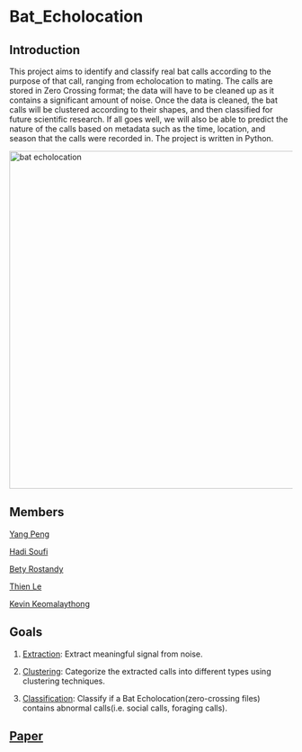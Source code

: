 # Bat_Echolocation

## Introduction
This project aims to identify and classify real bat calls according to the purpose of that call, ranging from echolocation to mating. The calls are stored in Zero Crossing format; the data will have to be cleaned up as it contains a significant amount of noise. Once the data is cleaned, the bat calls will be clustered according to their shapes, and then classified for future scientific research. If all goes well, we will also be able to predict the nature of the calls based on metadata such as the time, location, and season that the calls were recorded in. The project is written in Python.

<img width="600" alt="bat echolocation" src="https://www.batconservationireland.org/wp-content/uploads/2013/10/EcholocationII.jpg">

## Members

[Yang Peng](https://github.com/yangp18)

[Hadi Soufi](https://github.com/HadiSoufi)

[Bety Rostandy](https://github.com/brostandy)

[Thien Le](https://github.com/InsertGitHubUsernameHere)

[Kevin Keomalaythong](https://github.com/kkeomalaythong)

## Goals

1. [Extraction](https://plot.ly/~souhad/13/zc-noisy-zc-smoothed-zc-noiseless/):
Extract meaningful signal from noise.

2. [Clustering](src/clustering_yang.ipynb):
Categorize the extracted calls into different types using clustering techniques.

3. [Classification](src/classification_yang.ipynb):
Classify if a Bat Echolocation(zero-crossing files) contains abnormal calls(i.e. social calls, foraging calls).

## [Paper](doc/Abnormal_Bat_Echolocation_Detection_Paper.pdf)
